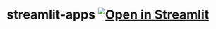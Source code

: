 # streamlit-apps [![Open in Streamlit](https://static.streamlit.io/badges/streamlit_badge_black_white.svg)](https://share.streamlit.io/chrieke/streamlit-apps/main/app-up42.py)